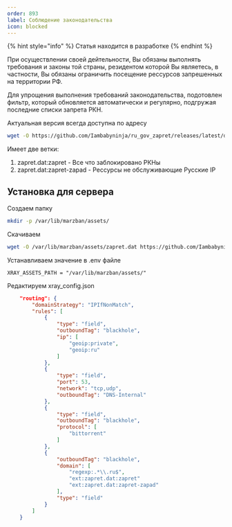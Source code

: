 ```yaml
---
order: 893
label: Соблюдение законодательства
icon: blocked
---
```


{% hint style="info" %}
Статья находится в разработке
{% endhint %}

При осуществлении своей дейтельности, Вы обязаны выполнять требования и законы той страны, резидентом которой Вы являетесь, в частности, Вы обязаны ограничить посещение рессурсов запрешенных на территории РФ.

Для упрощения выполнения требований законодательства, подотовлен фильтр, который обновляется автоматически и регулярно, подгружая последние списки запрета РКН.

Актуальная версия всегда доступна по адресу 
```bash
wget -O https://github.com/Iambabyninja/ru_gov_zapret/releases/latest/download/zapret.dat
```

Имеет две ветки:
1) zapret.dat:zapret - Все что заблокировано РКНы
1) zapret.dat:zapret-zapad - Рессурсы не обслуживающие Русские IP

## Установка для сервера

Создаем папку 
```bash
mkdir -p /var/lib/marzban/assets/
```
Скачиваем 
```bash
wget -O /var/lib/marzban/assets/zapret.dat https://github.com/Iambabyninja/ru_gov_zapret/releases/latest/download/zapret.dat
```
Устанавливаем значение в .env файле

`XRAY_ASSETS_PATH = "/var/lib/marzban/assets/"`

Редактируем xray_config.json
```json
    "routing": {
        "domainStrategy": "IPIfNonMatch",
        "rules": [
            {
                "type": "field",
                "outboundTag": "blackhole",
                "ip": [
                    "geoip:private",
                    "geoip:ru"
                ]
            },
            {
                "type": "field",
                "port": 53,
                "network": "tcp,udp",
                "outboundTag": "DNS-Internal"
            },
            {
                "type": "field",
                "outboundTag": "blackhole",
                "protocol": [
                    "bittorrent"
                ]
            },
            {
                "outboundTag": "blackhole",
                "domain": [
                    "regexp:.*\\.ru$",
                    "ext:zapret.dat:zapret"
                    "ext:zapret.dat:zapret-zapad"
                ],
                "type": "field"
            }
        ]
    }
```
